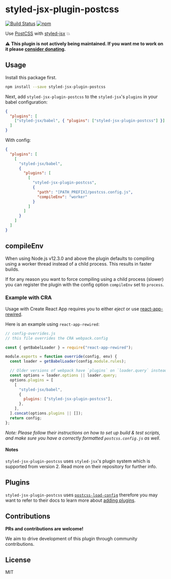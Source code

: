 # styled-jsx-plugin-postcss

[![Build Status](https://travis-ci.org/giuseppeg/styled-jsx-plugin-postcss.svg?branch=master)](https://travis-ci.org/giuseppeg/styled-jsx-plugin-postcss)
[![npm](https://img.shields.io/npm/v/styled-jsx-plugin-postcss.svg)](https://www.npmjs.com/package/styled-jsx-plugin-postcss)

Use [PostCSS](https://github.com/postcss/postcss) with
[styled-jsx](https://github.com/zeit/styled-jsx) 💥

⚠️ **This plugin is not actively being maintained. If you want me to work on it please [consider donating](https://github.com/sponsors/giuseppeg).**

## Usage

Install this package first.

```bash
npm install --save styled-jsx-plugin-postcss
```

Next, add `styled-jsx-plugin-postcss` to the `styled-jsx`'s `plugins` in your
babel configuration:

```json
{
  "plugins": [
    ["styled-jsx/babel", { "plugins": ["styled-jsx-plugin-postcss"] }]
  ]
}
```

With config:

```json
{
  "plugins": [
    [
      "styled-jsx/babel",
      {
        "plugins": [
          [
            "styled-jsx-plugin-postcss",
            {
              "path": "[PATH_PREFIX]/postcss.config.js",
              "compileEnv": "worker"
            }
          ]
        ]
      }
    ]
  ]
}
```

## compileEnv

When using Node.js v12.3.0 and above the plugin defaults to compiling using a worker thread instead of a child process. This results in faster builds.

If for any reason you want to force compiling using a child process (slower) you can register the plugin with the config option `compileEnv` set to `process`.

### Example with CRA

Usage with Create React App requires you to either _eject_ or use [react-app-rewired](https://github.com/timarney/react-app-rewired).

Here is an example using `react-app-rewired`:

```javascript
// config-overrides.js
// this file overrides the CRA webpack.config

const { getBabelLoader } = require("react-app-rewired");

module.exports = function override(config, env) {
  const loader = getBabelLoader(config.module.rules);

  // Older versions of webpack have `plugins` on `loader.query` instead of `loader.options`.
  const options = loader.options || loader.query;
  options.plugins = [
    [
      "styled-jsx/babel",
      {
        plugins: ["styled-jsx-plugin-postcss"],
      },
    ],
  ].concat(options.plugins || []);
  return config;
};
```

_Note: Please follow their instructions on how to set up build & test scripts, and make sure you have a correctly formatted `postcss.config.js` as well_.

#### Notes

`styled-jsx-plugin-postcss` uses `styled-jsx`'s plugin system which is supported
from version 2. Read more on their repository for further info.

## Plugins

`styled-jsx-plugin-postcss` uses
[`postcss-load-config`](https://www.npmjs.com/package/postcss-load-config)
therefore you may want to refer to their docs to learn more about
[adding plugins](https://www.npmjs.com/package/postcss-load-config#packagejson).

## Contributions

**PRs and contributions are welcome!**

We aim to drive development of this plugin through community contributions.

## License

MIT
